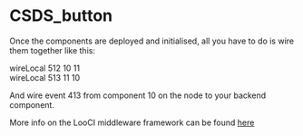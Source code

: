 CSDS_button
===========

Once the components are deployed and initialised, all you have to do is wire them together like this:    

wireLocal 512 10 11 <nodeAddress>  
wireLocal 513 11 10 <nodeAddress>    

And wire event 413 from component 10 on the node to your backend component.  

More info on the LooCI middleware framework can be found [here](https://distrinet.cs.kuleuven.be/software/looci/)

